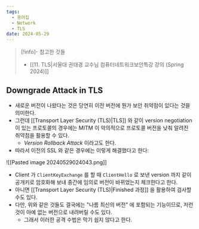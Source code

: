```yaml
---
tags:
  - 용어집
  - Network
  - TLS
date: 2024-05-29
---
```

> [!info]- 참고한 것들
> - [[11. TLS|서울대 권태경 교수님 컴퓨터네트워크보안특강 강의 (Spring 2024)]]

## Downgrade Attack in TLS

- 새로운 버전이 나왔다는 것은 당연히 이전 버전에 뭔가 보안 취약점이 있다는 것을 의미한다.
- 그런데 [[Transport Layer Security (TLS)|TLS]] 와 같이 version negotiation 이 있는 프로토콜의 경우에는 MITM 이 악의적으로 프로토콜 버전을 낮춰 알려진 취약점을 활용할 수 있다.
	- *Version Rollback Attack* 이라고도 한다.
- 따라서 이전의 SSL 와 같은 경우에는 이렇게 해결했다고 한다:

![[Pasted image 20240529024043.png]]

- Client 가 `ClientKeyExchange` 를 할 때 `ClientHello` 로 보낸 version 까지 같이 공개키로 암호화해 보내 중간에 임의로 버전이 바뀌었는지 체크한다고 한다.
- 아니면 [[Transport Layer Security (TLS)|Finished 과정]] 을 활용하여 검사할 수도 있다.
- 다만, 위와 같은 것들도 결국에는 "나름 최신의 버전" 에 포함되는 기능이므로, 저런 것이 아예 없는 버전으로 내려버릴 수도 있다.
	- 그래서 이러한 공격 수법은 막기 쉽지 않다고 한다.